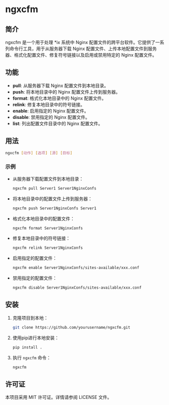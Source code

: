# ngxcfm

## 简介

ngxcfm 是一个用于处理 *ix 系统中 Nginx 配置文件的跨平台软件。它提供了一系列命令行工具，用于从服务器下载 Nginx 配置文件、上传本地配置文件到服务器、格式化配置文件、修复符号链接以及启用或禁用特定的 Nginx 配置文件。

## 功能

- **pull**: 从服务器下载 Nginx 配置文件到本地目录。
- **push**: 将本地目录中的 Nginx 配置文件上传到服务器。
- **format**: 格式化本地目录中的 Nginx 配置文件。
- **relink**: 修复本地目录中的符号链接。
- **enable**: 启用指定的 Nginx 配置文件。
- **disable**: 禁用指定的 Nginx 配置文件。
- **list**: 列出配置文件目录中的 Nginx 配置文件。

## 用法

```sh
ngxcfm [动作] [选项] [源] [目标]
```

### 示例

- 从服务器下载配置文件到本地目录：

  ```sh
  ngxcfm pull Server1 Server1NginxConfs
  ```

- 将本地目录中的配置文件上传到服务器：

  ```sh
  ngxcfm push Server1NginxConfs Server1
  ```

- 格式化本地目录中的配置文件：

  ```sh
  ngxcfm format Server1NginxConfs
  ```

- 修复本地目录中的符号链接：

  ```sh
  ngxcfm relink Server1NginxConfs
  ```

- 启用指定的配置文件：

  ```sh
  ngxcfm enable Server1NginxConfs/sites-available/xxx.conf
  ```

- 禁用指定的配置文件：

  ```sh
  ngxcfm disable Server1NginxConfs/sites-available/xxx.conf
  ```

## 安装

1. 克隆项目到本地：

   ```sh
   git clone https://github.com/yourusername/ngxcfm.git
   ```

2. 使用pip进行本地安装：

   ```sh
   pip install .
   ```

3. 执行 `ngxcfm` 命令：

   ```sh
   ngxcfm
   ```

## 许可证

本项目采用 MIT 许可证。详情请参阅 LICENSE 文件。

